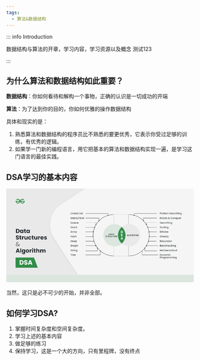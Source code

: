 ```yaml
---
tags:
  - 算法&数据结构
---
```


::: info Introduction

数据结构与算法的开章，学习内容，学习资源以及概念 测试123

:::

## 为什么算法和数据结构如此重要？

**数据结构**：你如何看待和解构一个事物，正确的认识是一切成功的开端

**算法**：为了达到你的目的，你如何优雅的操作数据结构

具体和现实的是：

1. 熟悉算法和数据结构的程序员比不熟悉的要更优秀，它表示你受过足够的训练，有优秀的逻辑。
2. 如果学一门新的编程语言，用它把基本的算法和数据结构实现一遍，是学习这门语言的最佳实践。


## DSA学习的基本内容

![Alt text](../../../asserts/datastructure.png)

当然，这只是必不可少的开始，并非全部。

## 如何学习DSA?

1. 掌握时间复杂度和空间复杂度。
2. 学习上述的基本内容
3. 做足够的练习
4. 保持学习，这是一个大的方向，只有里程牌，没有终点

